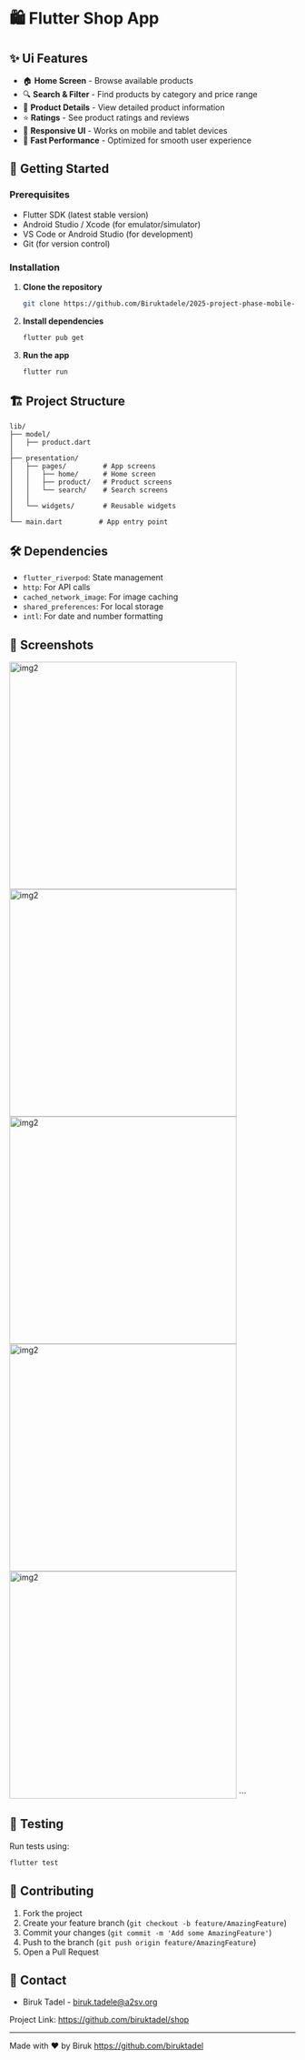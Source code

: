 # 🛍️ Flutter Shop App



## ✨ Ui Features

- 🏠 **Home Screen** - Browse available products
- 🔍 **Search & Filter** - Find products by category and price range
- 📱 **Product Details** - View detailed product information
- ⭐ **Ratings** - See product ratings and reviews
- 🎨 **Responsive UI** - Works on mobile and tablet devices
- 🚀 **Fast Performance** - Optimized for smooth user experience

## 🚀 Getting Started

### Prerequisites

- Flutter SDK (latest stable version)
- Android Studio / Xcode (for emulator/simulator)
- VS Code or Android Studio (for development)
- Git (for version control)

### Installation

1. **Clone the repository**
   ```bash
   git clone https://github.com/Biruktadele/2025-project-phase-mobile-tasks.git

   ```

2. **Install dependencies**
   ```bash
   flutter pub get
   ```

3. **Run the app**
   ```bash
   flutter run
   ```

## 🏗️ Project Structure

```
lib/
├── model/
│   ├── product.dart
│   
├── presentation/
│   ├── pages/         # App screens
│   │   ├── home/      # Home screen
│   │   ├── product/   # Product screens
│   │   └── search/    # Search screens
│   │
│   └── widgets/       # Reusable widgets
│      
└── main.dart         # App entry point
```

## 🛠️ Dependencies

- `flutter_riverpod`: State management
- `http`: For API calls
- `cached_network_image`: For image caching
- `shared_preferences`: For local storage
- `intl`: For date and number formatting

## 📱 Screenshots


<img src="https://github.com/Biruktadele/2025-project-phase-mobile-tasks/blob/main/mobile/Biruk_Tadele/shop/images/img4.jpg" alt="img2" width="400"/>
<img src="https://github.com/Biruktadele/2025-project-phase-mobile-tasks/blob/main/mobile/Biruk_Tadele/shop/images/img1.jpg" alt="img2" width="400"/>
<img src="https://github.com/Biruktadele/2025-project-phase-mobile-tasks/blob/main/mobile/Biruk_Tadele/shop/images/Img.jpg" alt="img2" width="400"/>
<img src="https://github.com/Biruktadele/2025-project-phase-mobile-tasks/blob/main/mobile/Biruk_Tadele/shop/images/img3.jpg" alt="img2" width="400"/>
<img src="https://github.com/Biruktadele/2025-project-phase-mobile-tasks/blob/main/mobile/Biruk_Tadele/shop/images/img2.jpg" alt="img2" width="400"/>
```



## 🧪 Testing

Run tests using:
```bash
flutter test
```
## 🤝 Contributing

1. Fork the project
2. Create your feature branch (`git checkout -b feature/AmazingFeature`)
3. Commit your changes (`git commit -m 'Add some AmazingFeature'`)
4. Push to the branch (`git push origin feature/AmazingFeature`)
5. Open a Pull Request

## 📧 Contact

- Biruk Tadel - biruk.tadele@a2sv.org

Project Link: https://github.com/biruktadel/shop

---

Made with ❤️ by Biruk https://github.com/biruktadel
